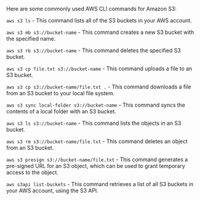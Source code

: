 Here are some commonly used AWS CLI commands for Amazon S3:

`aws s3 ls` - This command lists all of the S3 buckets in your AWS account.

`aws s3 mb s3://bucket-name` - This command creates a new S3 bucket with the specified name.

`aws s3 rb s3://bucket-name` - This command deletes the specified S3 bucket.

`aws s3 cp file.txt s3://bucket-name` - This command uploads a file to an S3 bucket.

`aws s3 cp s3://bucket-name/file.txt .` - This command downloads a file from an S3 bucket to your local file system.

`aws s3 sync local-folder s3://bucket-name` - This command syncs the contents of a local folder with an S3 bucket.

`aws s3 ls s3://bucket-name` - This command lists the objects in an S3 bucket.

`aws s3 rm s3://bucket-name/file.txt` - This command deletes an object from an S3 bucket.

`aws s3 presign s3://bucket-name/file.txt` - This command generates a pre-signed URL for an S3 object, which can be used to grant temporary access to the object.

`aws s3api list-buckets` - This command retrieves a list of all S3 buckets in your AWS account, using the S3 API.
